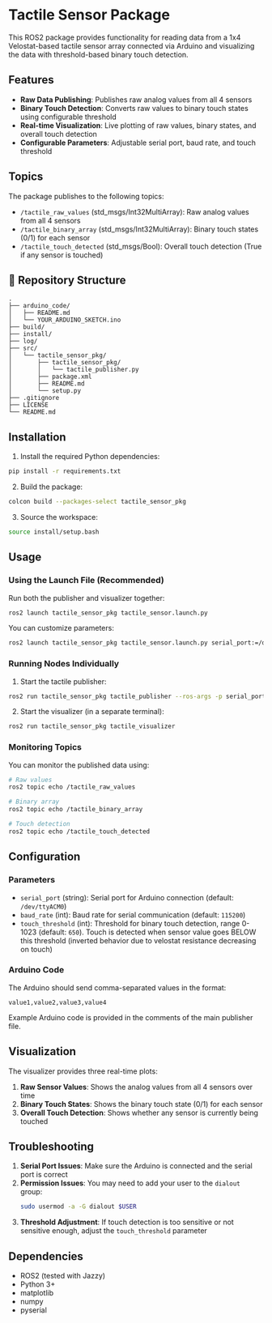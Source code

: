 # Tactile Sensor Package

This ROS2 package provides functionality for reading data from a 1x4 Velostat-based tactile sensor array connected via Arduino and visualizing the data with threshold-based binary touch detection.

## Features

- **Raw Data Publishing**: Publishes raw analog values from all 4 sensors
- **Binary Touch Detection**: Converts raw values to binary touch states using configurable threshold
- **Real-time Visualization**: Live plotting of raw values, binary states, and overall touch detection
- **Configurable Parameters**: Adjustable serial port, baud rate, and touch threshold

## Topics

The package publishes to the following topics:

- `/tactile_raw_values` (std_msgs/Int32MultiArray): Raw analog values from all 4 sensors
- `/tactile_binary_array` (std_msgs/Int32MultiArray): Binary touch states (0/1) for each sensor
- `/tactile_touch_detected` (std_msgs/Bool): Overall touch detection (True if any sensor is touched)

## 📁 Repository Structure
```
.
├── arduino_code/
│   ├── README.md
│   └── YOUR_ARDUINO_SKETCH.ino
├── build/
├── install/
├── log/
├── src/
│   └── tactile_sensor_pkg/
│       ├── tactile_sensor_pkg/
│       │   └── tactile_publisher.py
│       ├── package.xml
│       ├── README.md
│       └── setup.py
├── .gitignore
├── LICENSE
└── README.md
```

## Installation

1. Install the required Python dependencies:
```bash
pip install -r requirements.txt
```

2. Build the package:
```bash
colcon build --packages-select tactile_sensor_pkg
```

3. Source the workspace:
```bash
source install/setup.bash
```

## Usage

### Using the Launch File (Recommended)

Run both the publisher and visualizer together:
```bash
ros2 launch tactile_sensor_pkg tactile_sensor.launch.py
```

You can customize parameters:
```bash
ros2 launch tactile_sensor_pkg tactile_sensor.launch.py serial_port:=/dev/ttyUSB0 touch_threshold:=700
```

### Running Nodes Individually

1. Start the tactile publisher:
```bash
ros2 run tactile_sensor_pkg tactile_publisher --ros-args -p serial_port:=/dev/ttyACM0 -p touch_threshold:=800
```

2. Start the visualizer (in a separate terminal):
```bash
ros2 run tactile_sensor_pkg tactile_visualizer
```

### Monitoring Topics

You can monitor the published data using:
```bash
# Raw values
ros2 topic echo /tactile_raw_values

# Binary array
ros2 topic echo /tactile_binary_array

# Touch detection
ros2 topic echo /tactile_touch_detected
```

## Configuration

### Parameters

- `serial_port` (string): Serial port for Arduino connection (default: `/dev/ttyACM0`)
- `baud_rate` (int): Baud rate for serial communication (default: `115200`)
- `touch_threshold` (int): Threshold for binary touch detection, range 0-1023 (default: `650`). Touch is detected when sensor value goes BELOW this threshold (inverted behavior due to velostat resistance decreasing on touch)

### Arduino Code

The Arduino should send comma-separated values in the format:
```
value1,value2,value3,value4
```

Example Arduino code is provided in the comments of the main publisher file.

## Visualization

The visualizer provides three real-time plots:

1. **Raw Sensor Values**: Shows the analog values from all 4 sensors over time
2. **Binary Touch States**: Shows the binary touch state (0/1) for each sensor
3. **Overall Touch Detection**: Shows whether any sensor is currently being touched

## Troubleshooting

1. **Serial Port Issues**: Make sure the Arduino is connected and the serial port is correct
2. **Permission Issues**: You may need to add your user to the `dialout` group:
   ```bash
   sudo usermod -a -G dialout $USER
   ```
3. **Threshold Adjustment**: If touch detection is too sensitive or not sensitive enough, adjust the `touch_threshold` parameter

## Dependencies

- ROS2 (tested with Jazzy)
- Python 3+
- matplotlib
- numpy
- pyserial
